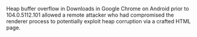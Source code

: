 Heap buffer overflow in Downloads in Google Chrome on Android prior to 104.0.5112.101 allowed a remote attacker who had compromised the renderer process to potentially exploit heap corruption via a crafted HTML page.